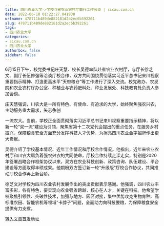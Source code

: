 ```yaml
---
title: 四川农业大学->学校与省农业农村厅举行工作会谈 | sicau.com.cn
date: 2022-06-18 01:22:27.041938
urlname: 478711b489de882181d2a2ec6b392261
slug: 478711b489de882181d2a2ec6b392261
tags: 
- 四川农业大学
categories:
- sicau.com.cn
- 四川农业大学
authorbox: false
sidebar: false
---
```

6月15日下午，校党委书记庄天慧、校长吴德率队赴省农业农村厅，与厅长徐芝文、副厅长伍修强等洽谈厅校合作，双方共同围绕贯彻落实习近平总书记来川视察重要指示精神、打造更高水平“天府粮仓”等工作进行了深入交流。校党政办、农发院和农业农村厅办公室、种植业与农药肥料处、种业发展处、科技教育处负责人参加会谈。

庄天慧强调，川农大是一所有特色、有使命、有追求的大学，始终聚焦强农兴农，主动服务重大需求，矢志争创
<!--more-->
一流农大。当前，学校正全面贯彻落实习近平总书记来川视察重要指示精神，将以新一轮“双一流”建设为引领，聚焦省第十二次党代会提出的重点任务，在服务乡村振兴、保障粮食安全方面充分发挥科技人才优势，为擦亮四川农业金字招牌作出更大贡献。

吴德介绍了学校基本情况、近年工作情况和厅校合作情况。他指出，近年来农业农村厅和川农大肩负着强农兴农的共同使命，厅校合作持续走深走实，特别是2020年签署战略合作框架协议以来，双方在农业科技创新、政策咨询、队伍建设、平台建设等方面取得丰硕成果。他期盼双方签订新一轮“升级版”厅校合作协议，共同推动厅校合作再上新台阶。

徐芝文对学校为四川农业农村发展作出的突出贡献表示感谢。他强调，四川农业丰富多彩，各有特色，要实现向农业强省跨越，核心在人才，关键在科技。他希望学校聚焦引领性、突破性技术，加强与地方、园区对接，集中优势攻克生物育种、高标准农田、智能农机等领域“卡脖子”问题，全面助力向科技要粮，为保障粮食安全提供有力支撑。



[转入文章首发地址](https://news.sicau.edu.cn/info/1135/68418.htm)